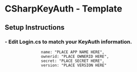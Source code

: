 # CSharpKeyAuth - Template
## Setup Instructions
### - Edit Login.cs to match your KeyAuth information. 
                    name: "PLACE APP NAME HERE",
                    ownerid: "PLACE OWNERID HERE",
                    secret: "PLACE SECRET HERE",
                    version: "PLACE VERSION HERE"
                   
                   
